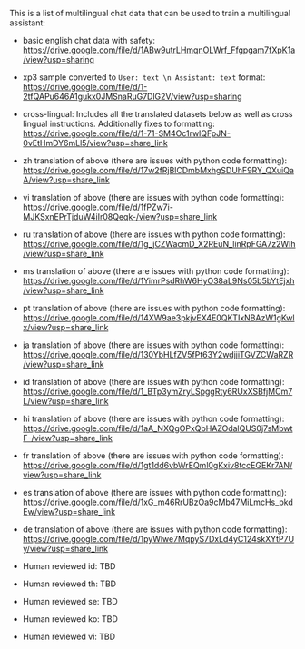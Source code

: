 This is a list of multilingual chat data that can be used to train a multilingual assistant:


- basic english chat data with safety: https://drive.google.com/file/d/1ABw9utrLHmqnOLWrf_Ffgpgam7fXpK1a/view?usp=sharing
- xp3 sample converted to ``User: text \n Assistant: text`` format: https://drive.google.com/file/d/1-2tfQAPu646A1gukx0JMSnaRuG7DlG2V/view?usp=sharing
- cross-lingual: Includes all the translated datasets below as well as cross lingual instructions. Additionally fixes to formatting: https://drive.google.com/file/d/1-71-SM4Oc1rwlQFpJN-0vEtHmDY6mLl5/view?usp=share_link
- zh translation of above (there are issues with python code formatting): https://drive.google.com/file/d/17w2fRjBlCDmbMxhgSDUhF9RY_QXuiQaA/view?usp=share_link
- vi translation of above (there are issues with python code formatting): https://drive.google.com/file/d/1fPZw7i-MJKSxnEPrTjduW4iIr08Qeqk-/view?usp=share_link
- ru translation of above (there are issues with python code formatting): https://drive.google.com/file/d/1g_jCZWacmD_X2REuN_linRpFGA7z2WIh/view?usp=share_link
- ms translation of above (there are issues with python code formatting): https://drive.google.com/file/d/1YimrPsdRhW6HyO38aL9Ns05b5bYtEjxh/view?usp=share_link
- pt translation of above (there are issues with python code formatting): https://drive.google.com/file/d/14XW9ae3pkjvEX4E0QKTIxNBAzW1gKwlx/view?usp=share_link
- ja translation of above (there are issues with python code formatting): https://drive.google.com/file/d/130YbHLfZV5fPt63Y2wdjjiTGVZCWaRZR/view?usp=share_link
- id translation of above (there are issues with python code formatting): https://drive.google.com/file/d/1_BTp3ymZryLSpggRty6RUxXSBfjMCm7L/view?usp=share_link
- hi translation of above (there are issues with python code formatting): https://drive.google.com/file/d/1aA_NXQgOPxQbHAZOdalQUS0j7sMbwtF-/view?usp=share_link
- fr translation of above (there are issues with python code formatting): https://drive.google.com/file/d/1gt1dd6vbWrEQml0gKxiv8tccEGEKr7AN/view?usp=share_link
- es translation of above (there are issues with python code formatting): https://drive.google.com/file/d/1xG_m46RrUBzOa9cMb47MiLmcHs_pkdEw/view?usp=share_link
- de translation of above (there are issues with python code formatting): https://drive.google.com/file/d/1pyWlwe7MqpyS7DxLd4yC124skXYtP7Uy/view?usp=share_link

- Human reviewed id: TBD
- Human reviewed th: TBD
- Human reviewed se: TBD
- Human reviewed ko: TBD
- Human reviewed vi: TBD
